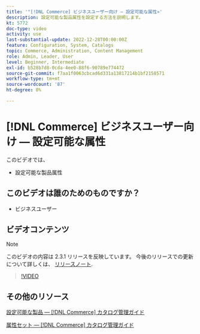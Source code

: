 ```yaml
---
title: '"[!DNL Commerce] ビジネスユーザー向け — 設定可能な属性»'
description: 設定可能な製品属性を設定する方法を説明します。
kt: 5772
doc-type: video
activity: use
last-substantial-update: 2022-12-28T00:00:00Z
feature: Configuration, System, Catalogs
topic: Commerce, Administration, Content Management
role: Admin, Leader, User
level: Beginner, Intermediate
exl-id: b528b7d8-0cda-4ee0-88f6-90789e774472
source-git-commit: f7aa1f0063cbcad6d331a13817214b1bf2158571
workflow-type: tm+mt
source-wordcount: '87'
ht-degree: 0%

---
```


# [!DNL Commerce] ビジネスユーザー向け — 設定可能な属性

このビデオでは、

- 設定可能な製品属性

## このビデオは誰のためのものですか？

- ビジネスユーザー

## ビデオコンテンツ

>[!NOTE]
>
>このビデオの内容は 2.3.1 リリースを反映しています。 今後のリリースでの更新について詳しくは、 [リリースノート](https://experienceleague.adobe.com/docs/commerce-operations/release/notes/overview.html).

>[!VIDEO](https://video.tv.adobe.com/v/35957?quality=12&learn=on)

## その他のリソース

[設定可能な製品 — [!DNL Commerce] カタログ管理ガイド](https://experienceleague.adobe.com/docs/commerce-admin/catalog/products/types/product-create-configurable.html)

[属性セット — [!DNL Commerce] カタログ管理ガイド](https://experienceleague.adobe.com/docs/commerce-admin/catalog/product-attributes/create/attribute-sets.html)
